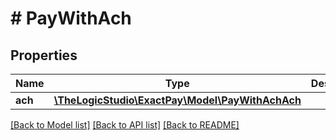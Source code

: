 # # PayWithAch

## Properties

Name | Type | Description | Notes
------------ | ------------- | ------------- | -------------
**ach** | [**\TheLogicStudio\ExactPay\Model\PayWithAchAch**](PayWithAchAch.md) |  | [optional]

[[Back to Model list]](../../README.md#models) [[Back to API list]](../../README.md#endpoints) [[Back to README]](../../README.md)
